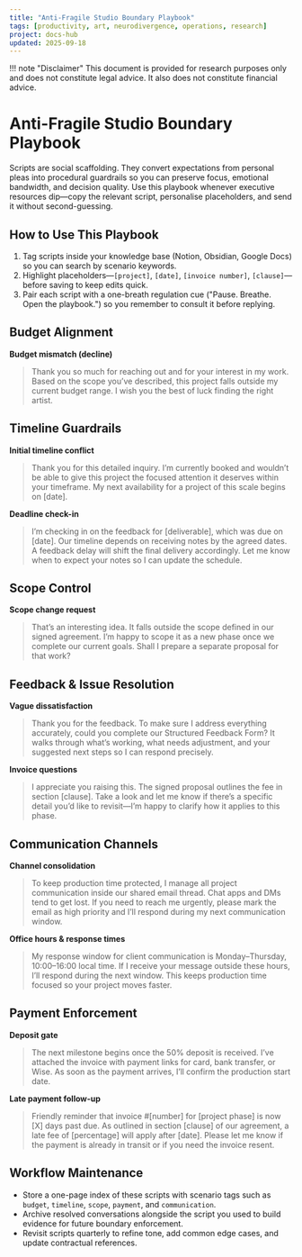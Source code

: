 ```yaml
---
title: "Anti-Fragile Studio Boundary Playbook"
tags: [productivity, art, neurodivergence, operations, research]
project: docs-hub
updated: 2025-09-18
---
```


!!! note "Disclaimer"
    This document is provided for research purposes only and does not constitute legal advice. It also does not constitute financial advice.
# Anti-Fragile Studio Boundary Playbook

Scripts are social scaffolding. They convert expectations from personal
pleas into procedural guardrails so you can preserve focus, emotional
bandwidth, and decision quality. Use this playbook whenever executive
resources dip—copy the relevant script, personalise placeholders, and
send it without second-guessing.

## How to Use This Playbook

1. Tag scripts inside your knowledge base (Notion, Obsidian, Google
   Docs) so you can search by scenario keywords.
2. Highlight placeholders—`[project]`, `[date]`, `[invoice number]`,
   `[clause]`—before saving to keep edits quick.
3. Pair each script with a one-breath regulation cue ("Pause. Breathe.
   Open the playbook.") so you remember to consult it before replying.

## Budget Alignment

**Budget mismatch (decline)**

> Thank you so much for reaching out and for your interest in my work.
> Based on the scope you’ve described, this project falls outside my
> current budget range. I wish you the best of luck finding the right
> artist.

## Timeline Guardrails

**Initial timeline conflict**

> Thank you for this detailed inquiry. I’m currently booked and wouldn’t
> be able to give this project the focused attention it deserves within
> your timeframe. My next availability for a project of this scale begins
> on [date].

**Deadline check-in**

> I’m checking in on the feedback for [deliverable], which was due on
> [date]. Our timeline depends on receiving notes by the agreed dates. A
> feedback delay will shift the final delivery accordingly. Let me know
> when to expect your notes so I can update the schedule.

## Scope Control

**Scope change request**

> That’s an interesting idea. It falls outside the scope defined in our
> signed agreement. I’m happy to scope it as a new phase once we complete
> our current goals. Shall I prepare a separate proposal for that work?

## Feedback & Issue Resolution

**Vague dissatisfaction**

> Thank you for the feedback. To make sure I address everything
> accurately, could you complete our Structured Feedback Form? It walks
> through what’s working, what needs adjustment, and your suggested next
> steps so I can respond precisely.

**Invoice questions**

> I appreciate you raising this. The signed proposal outlines the fee in
> section [clause]. Take a look and let me know if there’s a specific
> detail you’d like to revisit—I’m happy to clarify how it applies to
> this phase.

## Communication Channels

**Channel consolidation**

> To keep production time protected, I manage all project communication
> inside our shared email thread. Chat apps and DMs tend to get lost. If
> you need to reach me urgently, please mark the email as high priority
> and I’ll respond during my next communication window.

**Office hours & response times**

> My response window for client communication is Monday–Thursday,
> 10:00–16:00 local time. If I receive your message outside these hours,
> I’ll respond during the next window. This keeps production time focused
> so your project moves faster.

## Payment Enforcement

**Deposit gate**

> The next milestone begins once the 50% deposit is received. I’ve
> attached the invoice with payment links for card, bank transfer, or
> Wise. As soon as the payment arrives, I’ll confirm the production start
> date.

**Late payment follow-up**

> Friendly reminder that invoice #[number] for [project phase] is now
> [X] days past due. As outlined in section [clause] of our agreement, a
> late fee of [percentage] will apply after [date]. Please let me know if
> the payment is already in transit or if you need the invoice resent.

## Workflow Maintenance

- Store a one-page index of these scripts with scenario tags such as
  `budget`, `timeline`, `scope`, `payment`, and `communication`.
- Archive resolved conversations alongside the script you used to build
  evidence for future boundary enforcement.
- Revisit scripts quarterly to refine tone, add common edge cases, and
  update contractual references.
